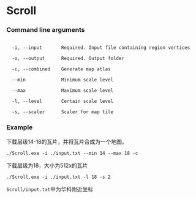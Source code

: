 # Scroll

### Command line arguments

```

  -i, --input       Required. Input file containing region vertices

  -o, --output      Required. Output folder

  -c, --combined    Generate map atlas

  --min             Minimum scale level

  --max             Maximum scale level

  -l, --level       Certain scale level

  -s, --scaler      Scaler for map tile

```

### Example

下载层级14-18的瓦片，并将瓦片合成为一个地图。

```./Scroll.exe -i ./input.txt --min 14 --max 18 -c```

下载层级为18，大小为512x的瓦片

```./Scroll.exe -i ./input.txt -l 18 -s 2```

```Scroll/input.txt```中为华科附近坐标